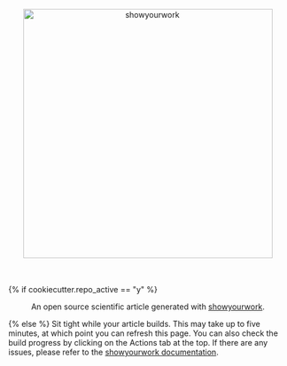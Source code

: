 <p align="center">
<a href="https://github.com/rodluger/showyourwork">
<img width = "450" src="https://raw.githubusercontent.com/rodluger/showyourwork/main/showyourwork.png" alt="showyourwork"/>
</a>
</p>
<br>
<br>
{% if cookiecutter.repo_active == "y" %}
<p align="center">
An open source scientific article generated with <a href='https://github.com/rodluger/showyourwork'>showyourwork</a>.
</p>
{% else %}
Sit tight while your article builds. This may take up to five minutes, at which point you can refresh this page. You can also check the build progress by clicking on the Actions tab at the top. If there are any issues, please refer to the <a href='https://github.com/rodluger/showyourwork'>showyourwork documentation</a>.
<!--
{% endif %}
<p align="center">
<a href="https://github.com/{{ cookiecutter.slug }}/actions/workflows/showyourwork.yml">
<img src="https://github.com/{{ cookiecutter.slug }}/actions/workflows/showyourwork.yml/badge.svg" alt="Article status"/>
</a>
<a href="https://github.com/{{ cookiecutter.slug }}/raw/main-pdf/dag.pdf">
<img src="https://img.shields.io/badge/workflow-graph-blue.svg?style=flat" alt="View the workflow DAG"/>
</a>
<a href="https://github.com/{{ cookiecutter.slug }}/raw/main-pdf/ms.pdf">
<img src="https://img.shields.io/badge/article-pdf-blue.svg?style=flat" alt="Read the article"/>
</a>
</p>
{% if cookiecutter.repo_active == "n" %}

## You're all set!

Your new repository is set up and ready to go. The badges at the top will take you to the workflow logs, the article graph, and the compiled article PDF. The PDF is automatically updated every time you push changes to this repo; note that builds usually take a few minutes (or more, depending on what you're doing).

The first thing you might want to do is customize the `tex/ms.tex` file, which is currently just filled with placeholder text. You should also delete the current placeholder figure script in the `figures` directory, and add the scripts needed to build your own figures. If your workflow has external dependencies (which it most likely will), you must add them to the `environment.yml` file so `showyourwork` can build the paper from scratch. See [here](https://conda.io/projects/conda/en/latest/user-guide/tasks/manage-environments.html#managing-environments) for details.

Finally, change or edit the `LICENSE` as needed and replace the text in this `README.md` with some useful informatin for the reader!

If you run into any trouble, please check out the [showyourwork documentation](https://github.com/rodluger/showyourwork). If you think you've encountered a bug, please check out the [issues page](https://github.com/rodluger/showyourwork/issues) and raise a new one if needed.
-->
{% endif %}